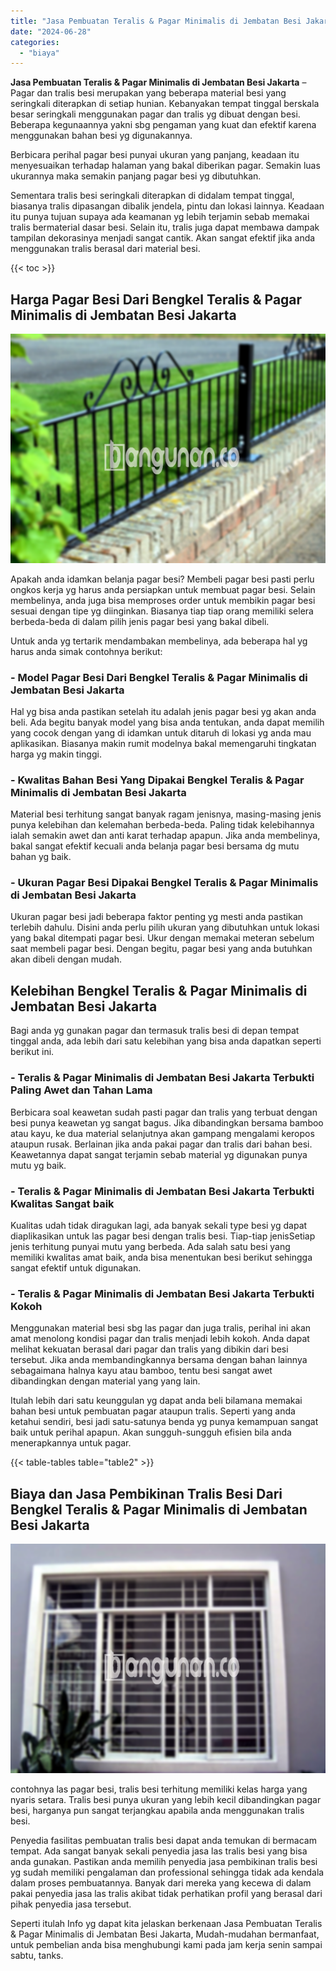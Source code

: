 ```yaml
---
title: "Jasa Pembuatan Teralis & Pagar Minimalis di Jembatan Besi Jakarta"
date: "2024-06-28"
categories: 
  - "biaya"
---
```


**Jasa Pembuatan Teralis & Pagar Minimalis di Jembatan Besi Jakarta** – Pagar dan tralis besi merupakan yang beberapa material besi yang seringkali diterapkan di setiap hunian. Kebanyakan tempat tinggal berskala besar seringkali menggunakan pagar dan tralis yg dibuat dengan besi. Beberapa kegunaannya yakni sbg pengaman yang kuat dan efektif karena menggunakan bahan besi yg digunakannya.

Berbicara perihal pagar besi punyai ukuran yang panjang, keadaan itu menyesuaikan terhadap halaman yang bakal diberikan pagar. Semakin luas ukurannya maka semakin panjang pagar besi yg dibutuhkan.

Sementara tralis besi seringkali diterapkan di didalam tempat tinggal, biasanya tralis dipasangan dibalik jendela, pintu dan lokasi lainnya. Keadaan itu punya tujuan supaya ada keamanan yg lebih terjamin sebab memakai tralis bermaterial dasar besi. Selain itu, tralis juga dapat membawa dampak tampilan dekorasinya menjadi sangat cantik. Akan sangat efektif jika anda menggunakan tralis berasal dari material besi.

{{< toc >}}

## Harga Pagar Besi Dari Bengkel Teralis & Pagar Minimalis di Jembatan Besi Jakarta

![Jasa Pembuatan Teralis & Pagar Minimalis di Jembatan Besi Jakarta](/images/pagar-minimalis-murah-35.png)

Apakah anda idamkan belanja pagar besi? Membeli pagar besi pasti perlu ongkos kerja yg harus anda persiapkan untuk membuat pagar besi. Selain membelinya, anda juga bisa memproses order untuk membikin pagar besi sesuai dengan tipe yg diinginkan. Biasanya tiap tiap orang memiliki selera berbeda-beda di dalam pilih jenis pagar besi yang bakal dibeli.

Untuk anda yg tertarik mendambakan membelinya, ada beberapa hal yg harus anda simak contohnya berikut:
### \- Model Pagar Besi Dari Bengkel Teralis & Pagar Minimalis di Jembatan Besi Jakarta

Hal yg bisa anda pastikan setelah itu adalah jenis pagar besi yg akan anda beli. Ada begitu banyak model yang bisa anda tentukan, anda dapat memilih yang cocok dengan yang di idamkan untuk ditaruh di lokasi yg anda mau aplikasikan. Biasanya makin rumit modelnya bakal memengaruhi tingkatan harga yg makin tinggi.

### \- Kwalitas Bahan Besi Yang Dipakai Bengkel Teralis & Pagar Minimalis di Jembatan Besi Jakarta

Material besi terhitung sangat banyak ragam jenisnya, masing-masing jenis punya kelebihan dan kelemahan berbeda-beda. Paling tidak kelebihannya ialah semakin awet dan anti karat terhadap apapun. Jika anda membelinya, bakal sangat efektif kecuali anda belanja pagar besi bersama dg mutu bahan yg baik.

### \- Ukuran Pagar Besi Dipakai Bengkel Teralis & Pagar Minimalis di Jembatan Besi Jakarta

Ukuran pagar besi jadi beberapa faktor penting yg mesti anda pastikan terlebih dahulu. Disini anda perlu pilih ukuran yang dibutuhkan untuk lokasi yang bakal ditempati pagar besi. Ukur dengan memakai meteran sebelum saat membeli pagar besi. Dengan begitu, pagar besi yang anda butuhkan akan dibeli dengan mudah.

## Kelebihan Bengkel Teralis & Pagar Minimalis di Jembatan Besi Jakarta

Bagi anda yg gunakan pagar dan termasuk tralis besi di depan tempat tinggal anda, ada lebih dari satu kelebihan yang bisa anda dapatkan seperti berikut ini.

### \- Teralis & Pagar Minimalis di Jembatan Besi Jakarta Terbukti Paling Awet dan Tahan Lama

Berbicara soal keawetan sudah pasti pagar dan tralis yang terbuat dengan besi punya keawetan yg sangat bagus. Jika dibandingkan bersama bamboo atau kayu, ke dua material selanjutnya akan gampang mengalami keropos ataupun rusak. Berlainan jika anda pakai pagar dan tralis dari bahan besi. Keawetannya dapat sangat terjamin sebab material yg digunakan punya mutu yg baik.

### \- Teralis & Pagar Minimalis di Jembatan Besi Jakarta Terbukti Kwalitas Sangat baik

Kualitas udah tidak diragukan lagi, ada banyak sekali type besi yg dapat diaplikasikan untuk las pagar besi dengan tralis besi. Tiap-tiap jenisSetiap jenis terhitung punyai mutu yang berbeda. Ada salah satu besi yang memiliki kwalitas amat baik, anda bisa menentukan besi berikut sehingga sangat efektif untuk digunakan.

### \- Teralis & Pagar Minimalis di Jembatan Besi Jakarta Terbukti Kokoh

Menggunakan material besi sbg las pagar dan juga tralis, perihal ini akan amat menolong kondisi pagar dan tralis menjadi lebih kokoh. Anda dapat melihat kekuatan berasal dari pagar dan tralis yang dibikin dari besi tersebut. Jika anda membandingkannya bersama dengan bahan lainnya sebagaimana halnya kayu atau bamboo, tentu besi sangat awet dibandingkan dengan material yang yang lain.

Itulah lebih dari satu keunggulan yg dapat anda beli bilamana memakai bahan besi untuk pembuatan pagar ataupun tralis. Seperti yang anda ketahui sendiri, besi jadi satu-satunya benda yg punya kemampuan sangat baik untuk perihal apapun. Akan sungguh-sungguh efisien bila anda menerapkannya untuk pagar.

{{< table-tables table="table2" >}}

## Biaya dan Jasa Pembikinan Tralis Besi Dari Bengkel Teralis & Pagar Minimalis di Jembatan Besi Jakarta

![Jasa Pembuatan Teralis & Pagar Minimalis di Jembatan Besi Jakarta](/images/teralis-minimalis-murah-46.png)

contohnya las pagar besi, tralis besi terhitung memiliki kelas harga yang nyaris setara. Tralis besi punya ukuran yang lebih kecil dibandingkan pagar besi, harganya pun sangat terjangkau apabila anda menggunakan tralis besi.

Penyedia fasilitas pembuatan tralis besi dapat anda temukan di bermacam tempat. Ada sangat banyak sekali penyedia jasa las tralis besi yang bisa anda gunakan. Pastikan anda memilih penyedia jasa pembikinan tralis besi yg sudah memiliki pengalaman dan professional sehingga tidak ada kendala dalam proses pembuatannya. Banyak dari mereka yang kecewa di dalam pakai penyedia jasa las tralis akibat tidak perhatikan profil yang berasal dari pihak penyedia jasa tersebut.

Seperti itulah Info yg dapat kita jelaskan berkenaan Jasa Pembuatan Teralis & Pagar Minimalis di Jembatan Besi Jakarta, Mudah-mudahan bermanfaat, untuk pembelian anda bisa menghubungi kami pada jam kerja senin sampai sabtu, tanks.
